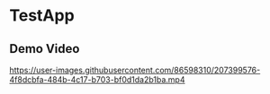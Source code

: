 # TestApp

## Demo Video
https://user-images.githubusercontent.com/86598310/207399576-4f8dcbfa-484b-4c17-b703-bf0d1da2b1ba.mp4

